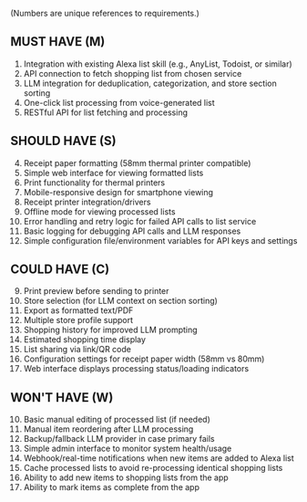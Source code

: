 (Numbers are unique references to requirements.)

## **MUST HAVE (M)**
1. Integration with existing Alexa list skill (e.g., AnyList, Todoist, or similar)
2. API connection to fetch shopping list from chosen service
3. LLM integration for deduplication, categorization, and store section sorting
7. One-click list processing from voice-generated list
11. RESTful API for list fetching and processing

## **SHOULD HAVE (S)**
4. Receipt paper formatting (58mm thermal printer compatible)
5. Simple web interface for viewing formatted lists
6. Print functionality for thermal printers
8. Mobile-responsive design for smartphone viewing
12. Receipt printer integration/drivers
19. Offline mode for viewing processed lists
21. Error handling and retry logic for failed API calls to list service
26. Basic logging for debugging API calls and LLM responses
30. Simple configuration file/environment variables for API keys and settings

## **COULD HAVE (C)**
9. Print preview before sending to printer
13. Store selection (for LLM context on section sorting)
14. Export as formatted text/PDF
15. Multiple store profile support
16. Shopping history for improved LLM prompting
18. Estimated shopping time display
20. List sharing via link/QR code
22. Configuration settings for receipt paper width (58mm vs 80mm)
23. Web interface displays processing status/loading indicators

## **WON'T HAVE (W)**
10. Basic manual editing of processed list (if needed)
17. Manual item reordering after LLM processing
24. Backup/fallback LLM provider in case primary fails
25. Simple admin interface to monitor system health/usage
27. Webhook/real-time notifications when new items are added to Alexa list
29. Cache processed lists to avoid re-processing identical shopping lists
31. Ability to add new items to shopping lists from the app
32. Ability to mark items as complete from the app
